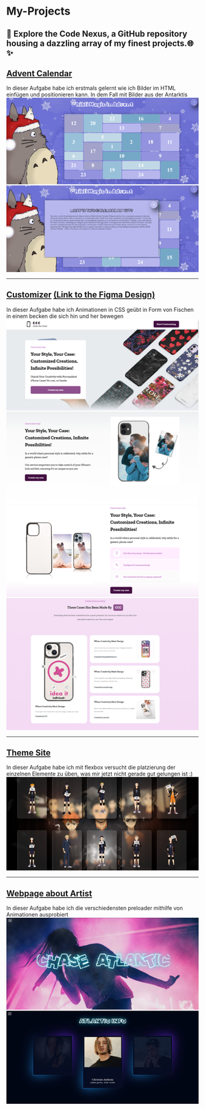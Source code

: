 # My-Projects
## 🚀 Explore the Code Nexus, a GitHub repository housing a dazzling array of my finest projects.🌐✨



## [Advent Calendar](AdventCalendar)
In dieser Aufgabe habe ich erstmals gelernt wie ich Bilder im HTML einfügen und positionieren kann. In dem Fall mit Bilder aus der Antarktis
 ![](imgsForReadme/AdventCalendar.png)
 ![](imgsForReadme/AdventCalendar2.png) 

---

## [Customizer](Customizer)  [(Link to the Figma Design)](https://www.figma.com/file/1PJMIdKSnPimhTKk7OI17e/CCC_Website-Design?type=design&node-id=1%3A6&mode=design&t=BLo3A14Uhb2WiLAR-1)
In dieser Aufgabe habe ich Animationen in CSS geübt in Form von Fischen in einem becken die sich hin und her bewegen
 ![](imgsForReadme/customizer.png)
 ![](imgsForReadme/customizer2.png)
 ![](imgsForReadme/customizer3.png)
 ![](imgsForReadme/customizer4.png)

---

## [Theme Site](Themenseite)
In dieser Aufgabe habe ich mit flexbox versucht die platzierung der einzelnen Elemente zu üben, was mir jetzt nicht gerade gut gelungen ist :)
 ![](imgsForReadme/themenseite.png) 

---

## [Webpage about Artist](Webpage_ChaseAtlantic)
In dieser Aufgabe habe ich die verschiedensten preloader mithilfe von Animationen ausprobiert
 ![](imgsForReadme/artistpage.png) 
 ![](imgsForReadme/artistpage2.png) 
 



